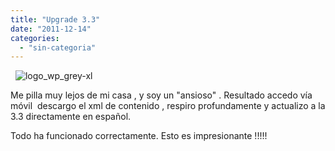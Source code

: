 ```yaml
---
title: "Upgrade 3.3"
date: "2011-12-14"
categories: 
  - "sin-categoria"
---
```


  ![logo_wp_grey-xl](images/6536514951_5533d2fe12_o.png)  

Me pilla muy lejos de mi casa , y soy un "ansioso" . Resultado accedo vía móvil  descargo el xml de contenido , respiro profundamente y actualizo a la 3.3 directamente en español.

Todo ha funcionado correctamente. Esto es impresionante !!!!!
